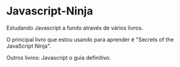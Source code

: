 # Javascript-Ninja
Estudando Javascript a fundo através de vários livros.

O principal livro que estou usando para aprender é "Secrets of the JavaScript Ninja".

Outros livros:
Javascript o guia definitivo.
